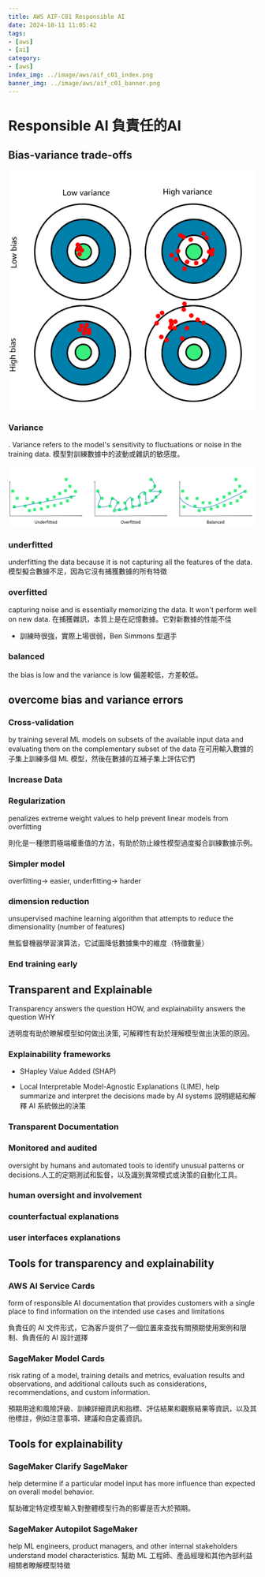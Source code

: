 ```yaml
---
title: AWS AIF-C01 Responsible AI
date: 2024-10-11 11:05:42
tags:
- [aws]
- [ai]
category:
- [aws]
index_img: ../image/aws/aif_c01_index.png
banner_img: ../image/aws/aif_c01_banner.png
---
```


# Responsible AI  負責任的AI

## Bias-variance trade-offs

![variance_bias.png](..%2Fimage%2Fai%2Fvariance_bias.png)
### Variance 

. Variance refers to the model's sensitivity to fluctuations or noise in the training data. 模型對訓練數據中的波動或雜訊的敏感度。

![ai-bias.png](..%2Fimage%2Fai%2Fai-bias.png)
### underfitted 

underfitting the data because it is not capturing all the features of the data.模型擬合數據不足，因為它沒有捕獲數據的所有特徵

### overfitted 

capturing noise and is essentially memorizing the data. It won't perform well on new data. 在捕獲雜訊，本質上是在記憶數據。它對新數據的性能不佳

- 訓練時很強，實際上場很弱，Ben Simmons 型選手

### balanced 

the bias is low and the variance is low 偏差較低，方差較低。

## overcome bias and variance errors

### Cross-validation

by training several ML models on subsets of the available input data and evaluating them on the complementary subset of the data
在可用輸入數據的子集上訓練多個 ML 模型，然後在數據的互補子集上評估它們

### Increase Data

### Regularization

penalizes extreme weight values to help prevent linear models from overfitting

則化是一種懲罰極端權重值的方法，有助於防止線性模型過度擬合訓練數據示例。

### Simpler model

overfitting-> easier, 
underfitting-> harder

### dimension reduction
unsupervised machine learning algorithm that attempts to reduce the dimensionality (number of features)

無監督機器學習演算法，它試圖降低數據集中的維度（特徵數量）

### End training early


## Transparent and Explainable

Transparency answers the question HOW, and explainability answers the question WHY

透明度有助於瞭解模型如何做出決策, 可解釋性有助於理解模型做出決策的原因。

### Explainability frameworks 

- SHapley Value Added (SHAP)

- Local Interpretable Model-Agnostic Explanations (LIME),
help summarize and interpret the decisions made by AI systems 説明總結和解釋 AI 系統做出的決策

### Transparent Documentation

### Monitored and audited

oversight by humans and automated tools to identify unusual patterns or decisions.人工的定期測試和監督，以及識別異常模式或決策的自動化工具。

### human oversight and involvement

### counterfactual explanations

### user interfaces explanations 

## Tools for transparency and explainability

### AWS AI Service Cards

form of responsible AI documentation that provides customers with a single place to find information on the intended use cases and limitations

負責任的 AI 文件形式，它為客戶提供了一個位置來查找有關預期使用案例和限制、負責任的 AI 設計選擇

### SageMaker Model Cards 

risk rating of a model, training details and metrics, evaluation results and observations, and additional callouts such as considerations, recommendations, and custom information. 

預期用途和風險評級、訓練詳細資訊和指標、評估結果和觀察結果等資訊，以及其他標註，例如注意事項、建議和自定義資訊。

##  Tools for explainability

### SageMaker Clarify SageMaker 
help determine if a particular model input has more influence than expected on overall model behavior.

幫助確定特定模型輸入對整體模型行為的影響是否大於預期。

### SageMaker Autopilot SageMaker 

help ML engineers, product managers, and other internal stakeholders understand model characteristics.
幫助 ML 工程師、產品經理和其他內部利益相關者瞭解模型特徵


